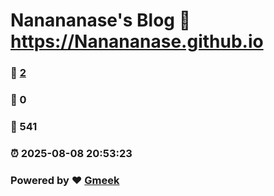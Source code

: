 # Nanananase's Blog :link: https://Nanananase.github.io 
### :page_facing_up: [2](https://Nanananase.github.io/tag.html) 
### :speech_balloon: 0 
### :hibiscus: 541 
### :alarm_clock: 2025-08-08 20:53:23 
### Powered by :heart: [Gmeek](https://github.com/Meekdai/Gmeek)
